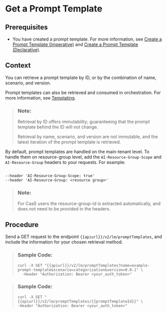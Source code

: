 <!-- loiobc8ceadd9e08423586994b1e30f0d117 -->

# Get a Prompt Template



<a name="loiobc8ceadd9e08423586994b1e30f0d117__prereq_nbg_w2q_fdc"/>

## Prerequisites

-   You have created a prompt template. For more information, see [Create a Prompt Template \(Imperative\)](create-a-prompt-template-imperative-92453a7.md) and [Create a Prompt Template \(Declarative\)](create-a-prompt-template-declarative-815def5.md).




## Context

You can retrieve a prompt template by ID, or by the combination of name, scenario, and version.

Prompt templates can also be retrieved and consumed in orchestration. For more information, see [Templating](templating-88c5608.md).

> ### Note:  
> Retrieval by ID offers immutability; guaranteeing that the prompt template behind the ID will not change.
> 
> Retrieval by name, scenario, and version are not immutable, and the latest iteration of the prompt template is retrieved.

By default, prompt templates are handled on the main-tenant level. To handle them on resource-group level, add the `AI-Resource-Group-Scope` and `AI-Resource-Group` headers to your requests. For example:

```

--header 'AI-Resource-Group-Scope: true'
--header 'AI-Resource-Group: <resource group>'
```

> ### Note:  
> For CaaS users the resource-group-id is extracted automatically, and does not need to be provided in the headers.



## Procedure

Send a GET request to the endpoint `{{apiurl}}/v2/lm/promptTemplates`, and include the information for your chosen retrieval method.

> ### Sample Code:  
> ```
> curl -X GET "{{apiurl}}/v2/lm/promptTemplates?name=example-prompt-template&scenario=categorization&version=0.0.1" \
>   -Header "Authorization: Bearer <your_auth_token>"
> ```

> ### Sample Code:  
> ```
> curl -X GET "{{apiurl}}/v2/lm/promptTemplates/{{promptTemplateId}}" \
> -Header "Authorization: Bearer <your_auth_token>"
> ```

